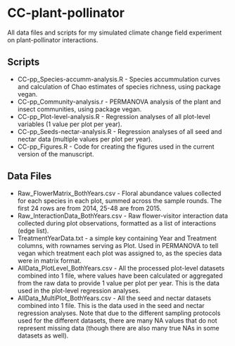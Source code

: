 # CC-plant-pollinator
All data files and scripts for my simulated climate change field experiment on plant-pollinator interactions.


## Scripts
* CC-pp_Species-accumm-analysis.R - Species accummulation curves and calculation of Chao estimates of species richness, using package vegan.
* CC-pp_Community-analysis.r - PERMANOVA analysis of the plant and insect communities, using package vegan.
* CC-pp_Plot-level-analysis.R - Regression analyses of all plot-level variables (1 value per plot per year).
* CC-pp_Seeds-nectar-analysis.R - Regression analyses of all seed and nectar data (multiple values per plot per year).
* CC-pp_Figures.R - Code for creating the figures used in the current version of the manuscript.


## Data Files
* Raw_FlowerMatrix_BothYears.csv - Floral abundance values collected for each species in each plot, summed across the sample rounds. The first 24 rows are from 2014, 25-48 are from 2015.
* Raw_InteractionData_BothYears.csv - Raw flower-visitor interaction data collected during plot observations, formatted as a list of interactions (edge list).
* TreatmentYearData.txt - a simple key containing Year and Treatment columns, with rownames serving as Plot. Used in PERMANOVA to tell vegan which treatment each plot was assigned to, as the species data were in matrix format.
* AllData_PlotLevel_BothYears.csv - All the processed plot-level datasets combined into 1 file, where values have been calculated or aggregated from the raw data to provide 1 value per plot per year. This is the data used in the plot-level regression analyses.
* AllData_MultiPlot_BothYears.csv - All the seed and nectar datasets combined into 1 file. This is the data used in the seed and nectar regression analyses. Note that due to the different sampling protocols used for the different datasets, there are many NA values that do not represent missing data (though there are also many true NAs in some datasets as well). 
